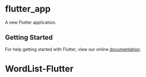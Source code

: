 # flutter_app

A new Flutter application.

## Getting Started

For help getting started with Flutter, view our online
[documentation](https://flutter.io/).
# WordList-Flutter
